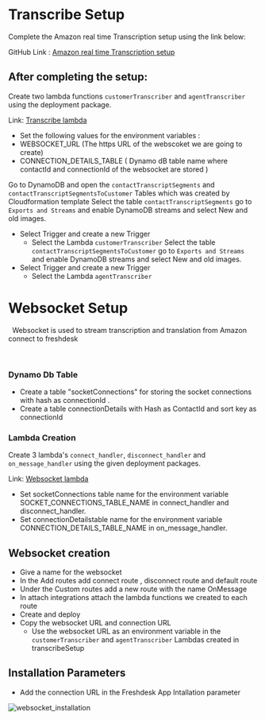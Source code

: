 # Transcribe Setup

Complete the Amazon real time Transcription setup using the link below:

GitHub Link : <a href = "https://github.com/amazon-connect/amazon-connect-realtime-transcription"> Amazon real time Transcription setup </a>

## After completing the setup:

Create two lambda functions `customerTranscriber` and `agentTranscriber` using the deployment package.

Link: <a href="https://github.com/Sandeza/AmazonConnectPRO-Installations/tree/master/transcribe">Transcribe lambda </a>
  
 - Set the following values for the environment variables :
  - WEBSOCKET_URL (The https URL of the webscoket we are going to create)
  - CONNECTION_DETAILS_TABLE ( Dynamo dB table name where contactId and connectionId of the websocket are stored )
  
Go to DynamoDB and open the `contactTranscriptSegments` and `contactTranscriptSegmentsToCustomer` Tables which was created by Cloudformation template
Select the table `contactTranscriptSegments` go to `Exports and Streams` and enable DynamoDB streams and select New and old images. 
  - Select Trigger and create a new Trigger
    - Select the Lambda `customerTranscriber`
Select the table `contactTranscriptSegmentsToCustomer` go to `Exports and Streams` and enable DynamoDB streams and select New and old images. 
  - Select Trigger and create a new Trigger
    - Select the Lambda `agentTranscriber`

# Websocket Setup
​
​
Websocket is used to stream transcription and translation from Amazon connect to freshdesk 
​

​
### Dynamo Db Table 
- Create a table "socketConnections" for storing the socket connections with hash as connectionId . 
- Create a table connectionDetails with Hash as ContactId and sort key as connectionId
### Lambda Creation
Create 3 lambda's `connect_handler`, `disconnect_handler` and `on_message_handler` using the given deployment packages.

 Link: <a href="https://github.com/Sandeza/AmazonConnectPRO-Installations/tree/master/transcribe/websocket">Websocket lambda </a>

- Set socketConnections table name for the environment variable SOCKET_CONNECTIONS_TABLE_NAME in connect_handler and disconnect_handler.
​
- Set connectionDetailstable name for the environment variable CONNECTION_DETAILS_TABLE_NAME in on_message_handler.
​
​
## Websocket creation
- Give a name for the websocket
- In the Add routes add connect route , disconnect route and default route
- Under the Custom routes add a new route with the name OnMessage
- In attach integrations attach the lambda functions we created to each route
- Create and deploy 
- Copy the websocket URL and connection URL
   -  Use the websocket URL as an environment variable in the `customerTranscriber` and  `agentTranscriber` Lambdas created in transcribeSetup

## Installation Parameters
- Add the connection URL in the Freshdesk App Intallation parameter 
  
![websocket_installation](/images/websocket_installationparams.png)
